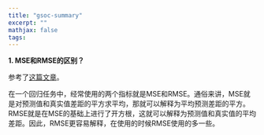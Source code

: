 ```yaml
---
title: "gsoc-summary"
excerpt: ""
mathjax: false
tags: 
---
```


**1. MSE和RMSE的区别？**

参考了<a href="https://www.statology.org/mse-vs-rmse/">这篇文章</a>。

在一个回归任务中，经常使用的两个指标就是MSE和RMSE。通俗来讲，MSE就是对预测值和真实值差距的平方求平均，那就可以解释为平均预测差距的平方。RMSE就是在MSE的基础上进行了开方根，这就可以解释为预测值和真实值的平均差距。因此，RMSE更容易解释，在使用的时候RMSE使用的多一些。